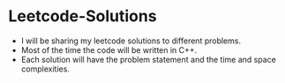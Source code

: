 # Leetcode-Solutions
<ul>
<li>I will be sharing my leetcode solutions to different problems. </li>
<li>Most of the time the code will be written in C++.</li>
<li>Each solution will have the problem statement and the time and space complexities.</li>
</ul>
